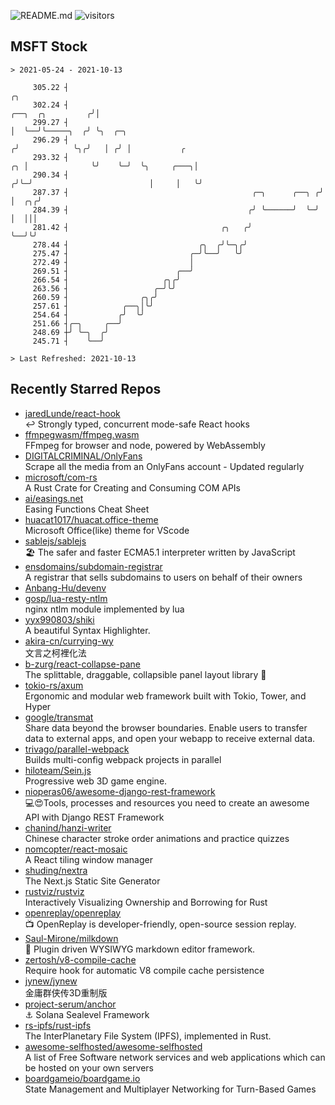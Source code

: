 ![README.md](https://github.com/Gerhut/Gerhut/workflows/README.md/badge.svg)
![visitors](https://visitors.vercel.app/Gerhut/Gerhut?token=8cf69d1f6813d272ef062726b6070c9be4ff72038cfe5a7ded7384a8da65d866)

## MSFT Stock

```
> 2021-05-24 - 2021-10-13

     305.22 ┤                                                                               ╭╮                   
     302.24 ┤                                                             ╭──╮  ╭╮         ╭╯│                   
     299.27 ┤                                                             │  ╰──╯╰─────╮  ╭╯ ╰╮  ╭─╮             
     296.29 ┤                                                            ╭╯            ╰╮╭╯   │ ╭╯ │           ╭ 
     293.32 ┤                                                         ╭╮ │              ╰╯    ╰─╯  ╰╮     ╭───╮│ 
     290.34 ┤                                                        ╭╯╰─╯                          │     │   ╰╯ 
     287.37 ┤                                         ╭─╮      ╭──╮ ╭╯                              │  ╭╮╭╯      
     284.39 ┤                                        ╭╯ ╰──────╯  ╰─╯                               │  │││       
     281.42 ┤                                  ╭╮   ╭╯                                              ╰──╯╰╯       
     278.44 ┤                             ╭╮  ╭╯╰─╮╭╯                                                            
     275.47 ┤                           ╭─╯╰──╯   ╰╯                                                             
     272.49 ┤                           │                                                                        
     269.51 ┤                        ╭──╯                                                                        
     266.54 ┤                     ╭╮╭╯                                                                           
     263.56 ┤                   ╭─╯╰╯                                                                            
     260.59 ┤                ╭╮╭╯                                                                                
     257.61 ┤            ╭──╮│╰╯                                                                                 
     254.64 ┤           ╭╯  ╰╯                                                                                   
     251.66 ┤╭─╮     ╭──╯                                                                                        
     248.69 ┼╯ ╰─╮  ╭╯                                                                                           
     245.71 ┤    ╰──╯                                                                                            

> Last Refreshed: 2021-10-13
```

## Recently Starred Repos

- [jaredLunde/react-hook](https://github.com/jaredLunde/react-hook)  
  ↩ Strongly typed, concurrent mode-safe React hooks
- [ffmpegwasm/ffmpeg.wasm](https://github.com/ffmpegwasm/ffmpeg.wasm)  
  FFmpeg for browser and node, powered by WebAssembly
- [DIGITALCRIMINAL/OnlyFans](https://github.com/DIGITALCRIMINAL/OnlyFans)  
  Scrape all the media from an OnlyFans account - Updated regularly
- [microsoft/com-rs](https://github.com/microsoft/com-rs)  
  A Rust Crate for Creating and Consuming COM APIs
- [ai/easings.net](https://github.com/ai/easings.net)  
  Easing Functions Cheat Sheet
- [huacat1017/huacat.office-theme](https://github.com/huacat1017/huacat.office-theme)  
  Microsoft Office(like) theme for VScode
- [sablejs/sablejs](https://github.com/sablejs/sablejs)  
  🏖️ The safer and faster ECMA5.1 interpreter written by JavaScript
- [ensdomains/subdomain-registrar](https://github.com/ensdomains/subdomain-registrar)  
  A registrar that sells subdomains to users on behalf of their owners
- [Anbang-Hu/devenv](https://github.com/Anbang-Hu/devenv)  
- [gosp/lua-resty-ntlm](https://github.com/gosp/lua-resty-ntlm)  
  nginx ntlm module implemented by lua
- [yyx990803/shiki](https://github.com/yyx990803/shiki)  
  A beautiful Syntax Highlighter.
- [akira-cn/currying-wy](https://github.com/akira-cn/currying-wy)  
  文言之柯裡化法
- [b-zurg/react-collapse-pane](https://github.com/b-zurg/react-collapse-pane)  
  The splittable, draggable, collapsible panel layout library 🎉
- [tokio-rs/axum](https://github.com/tokio-rs/axum)  
  Ergonomic and modular web framework built with Tokio, Tower, and Hyper
- [google/transmat](https://github.com/google/transmat)  
  Share data beyond the browser boundaries. Enable users to transfer data to external apps, and open your webapp to receive external data.
- [trivago/parallel-webpack](https://github.com/trivago/parallel-webpack)  
  Builds multi-config webpack projects in parallel
- [hiloteam/Sein.js](https://github.com/hiloteam/Sein.js)  
  Progressive web 3D game engine.
- [nioperas06/awesome-django-rest-framework](https://github.com/nioperas06/awesome-django-rest-framework)  
   💻😍Tools, processes and resources you need to create an awesome API with Django REST Framework
- [chanind/hanzi-writer](https://github.com/chanind/hanzi-writer)  
  Chinese character stroke order animations and practice quizzes
- [nomcopter/react-mosaic](https://github.com/nomcopter/react-mosaic)  
  A React tiling window manager
- [shuding/nextra](https://github.com/shuding/nextra)  
  The Next.js Static Site Generator
- [rustviz/rustviz](https://github.com/rustviz/rustviz)  
  Interactively Visualizing Ownership and Borrowing for Rust
- [openreplay/openreplay](https://github.com/openreplay/openreplay)  
  :tv: OpenReplay is developer-friendly, open-source session replay.
- [Saul-Mirone/milkdown](https://github.com/Saul-Mirone/milkdown)  
  🍼 Plugin driven WYSIWYG  markdown editor framework.
- [zertosh/v8-compile-cache](https://github.com/zertosh/v8-compile-cache)  
  Require hook for automatic V8 compile cache persistence
- [jynew/jynew](https://github.com/jynew/jynew)  
  金庸群侠传3D重制版
- [project-serum/anchor](https://github.com/project-serum/anchor)  
  ⚓ Solana Sealevel Framework
- [rs-ipfs/rust-ipfs](https://github.com/rs-ipfs/rust-ipfs)  
  The InterPlanetary File System (IPFS), implemented in Rust.
- [awesome-selfhosted/awesome-selfhosted](https://github.com/awesome-selfhosted/awesome-selfhosted)  
  A list of Free Software network services and web applications which can be hosted on your own servers
- [boardgameio/boardgame.io](https://github.com/boardgameio/boardgame.io)  
  State Management and Multiplayer Networking for Turn-Based Games
